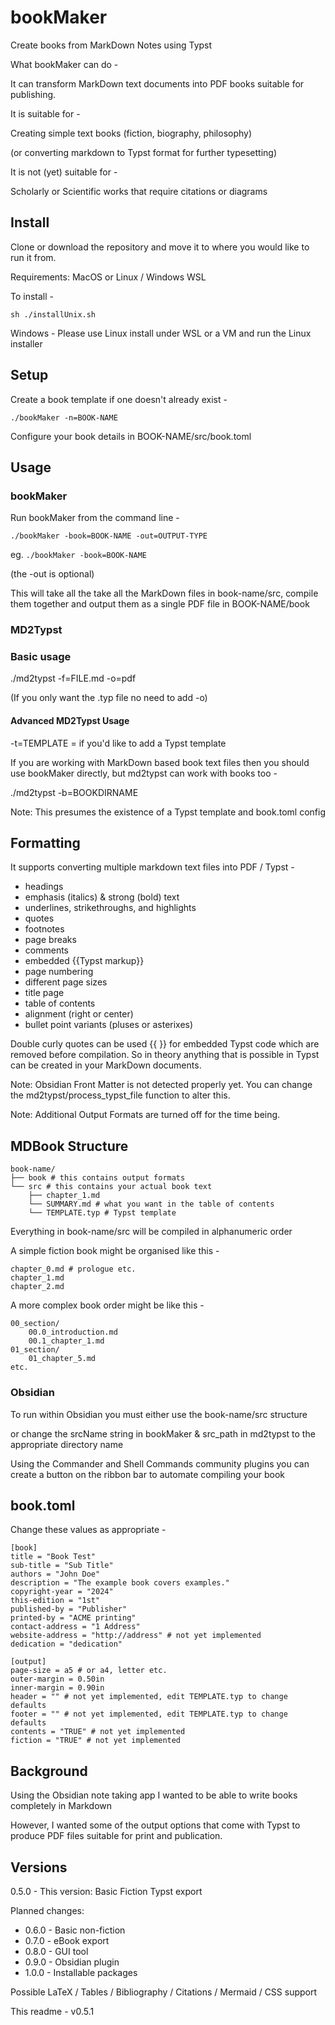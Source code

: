 # bookMaker
Create books from MarkDown Notes using Typst

What bookMaker can do -

It can transform MarkDown text documents into PDF books suitable for publishing.

It is suitable for -

Creating simple text books (fiction, biography, philosophy)

(or converting markdown to Typst format for further typesetting)

It is not (yet) suitable for -

Scholarly or Scientific works that require citations or diagrams

## Install

Clone or download the repository and move it to where you would like to run it from.

Requirements: MacOS or Linux / Windows WSL

To install - 

```
sh ./installUnix.sh
```

Windows - Please use Linux install under WSL or a VM and run the Linux installer

## Setup

Create a book template if one doesn't already exist -

`./bookMaker -n=BOOK-NAME`

Configure your book details in BOOK-NAME/src/book.toml

## Usage

### bookMaker

Run bookMaker from the command line -

`./bookMaker -book=BOOK-NAME -out=OUTPUT-TYPE`

eg. `./bookMaker -book=BOOK-NAME`

(the -out is optional)

This will take all the take all the MarkDown files in book-name/src, compile them together and output them as a single PDF file in BOOK-NAME/book

### MD2Typst

### Basic usage

./md2typst -f=FILE.md -o=pdf

(If you only want the .typ file no need to add -o)

#### Advanced MD2Typst Usage

-t=TEMPLATE = if you'd like to add a Typst template

If you are working with MarkDown based book text files then you should use bookMaker directly, but md2typst can work with books too -

./md2typst -b=BOOKDIRNAME

Note: This presumes the existence of a Typst template and book.toml config

## Formatting

It supports converting multiple markdown text files into PDF / Typst -

- headings
- emphasis (italics) & strong (bold) text
- underlines, strikethroughs, and highlights
- quotes
- footnotes
- page breaks
- comments
- embedded {{Typst markup}}
- page numbering
- different page sizes
- title page
- table of contents
- alignment (right or center)
- bullet point variants (pluses or asterixes)

Double curly quotes can be used {{ }} for embedded Typst code which are removed before compilation. So in theory anything that is possible in Typst can be created in your MarkDown documents.

Note: Obsidian Front Matter is not detected properly yet. You can change the md2typst/process_typst_file function to alter this.

Note: Additional Output Formats are turned off for the time being.

## MDBook Structure

```
book-name/
├── book # this contains output formats
└── src # this contains your actual book text
    ├── chapter_1.md
    └── SUMMARY.md # what you want in the table of contents
    └── TEMPLATE.typ # Typst template
```

Everything in book-name/src will be compiled in alphanumeric order

A simple fiction book might be organised like this -

```
chapter_0.md # prologue etc.
chapter_1.md
chapter_2.md
```

A more complex book order might be like this -

```
00_section/
    00.0_introduction.md
    00.1_chapter_1.md
01_section/
    01_chapter_5.md
etc.
```

### Obsidian

To run within Obsidian you must either use the book-name/src structure

or change the srcName string in bookMaker & src_path in md2typst to the appropriate directory name

Using the Commander and Shell Commands community plugins you can create a button on the ribbon bar to automate compiling your book

## book.toml

Change these values as appropriate -

```
[book]
title = "Book Test"
sub-title = "Sub Title"
authors = "John Doe"
description = "The example book covers examples."
copyright-year = "2024"
this-edition = "1st"
published-by = "Publisher"
printed-by = "ACME printing"
contact-address = "1 Address"
website-address = "http://address" # not yet implemented
dedication = "dedication"

[output]
page-size = a5 # or a4, letter etc.
outer-margin = 0.50in
inner-margin = 0.90in
header = "" # not yet implemented, edit TEMPLATE.typ to change defaults
footer = "" # not yet implemented, edit TEMPLATE.typ to change defaults
contents = "TRUE" # not yet implemented
fiction = "TRUE" # not yet implemented
```

## Background

Using the Obsidian note taking app I wanted to be able to write books completely in Markdown

However, I wanted some of the output options that come with Typst to produce PDF files suitable for print and publication.

## Versions

0.5.0 - This version: Basic Fiction Typst export

Planned changes: 

* 0.6.0 - Basic non-fiction
* 0.7.0 - eBook export
* 0.8.0 - GUI tool
* 0.9.0 - Obsidian plugin
* 1.0.0 - Installable packages

Possible LaTeX / Tables / Bibliography / Citations / Mermaid / CSS support

This readme - v0.5.1
